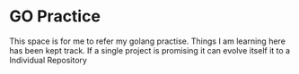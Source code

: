 # GO Practice

This space is for me to refer my golang practise. Things I  am learning here has been kept track. If a single project is promising it can evolve itself it to a Individual Repository